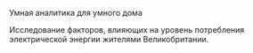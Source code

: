 Умная аналитика для умного дома

Исследование факторов, влияющих на уровень потребления электрической энергии жителями Великобритании.
